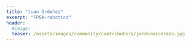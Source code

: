 ```yaml
---
title: "Juan Ordoñez"
excerpt: "FPGA-robotics"
header:
  #image: 
  teaser: /assets/images/community/contributors/jordonezcerezo.jpg
---
```

